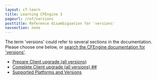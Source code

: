 ```yaml
---
layout: cf-learn
title: Learning CFEngine 3
pageurl: /ref/versions
posttitle: Reference disambiguation for 'versions'
navsection: none
---
```


The term 'versions' could refer to several sections in the documentation. Please choose one below, or
[search the CFEngine documentation for 'versions'](http://docs.cfengine.com/latest/search.html?q=versions).

- [Prepare Client upgrade (all versions)](http://docs.cfengine.com/latest/guide-installation-and-configuration-upgrading-to-36.html#prepare-client-upgrade-all-versions)
- [Complete Client upgrade (all versions) \#\#](http://docs.cfengine.com/latest/guide-installation-and-configuration-upgrading-to-36.html#complete-client-upgrade-all-versions-##)
- [Supported Platforms and Versions](http://docs.cfengine.com/latest/guide-latest-release-supported-platforms.html#supported-platforms-and-versions)
